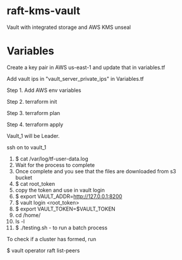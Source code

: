 # raft-kms-vault
Vault with integrated storage and AWS KMS unseal

# Variables

Create a key pair in AWS us-east-1 and update that in variables.tf

Add vault ips in "vault_server_private_ips" in Variables.tf

Step 1. Add AWS env variables

Step 2. terraform init

Step 3. terraform plan

Step 4. terraform apply

Vault_1 will be Leader. 

ssh on to vault_1 
  1. $ cat /var/log/tf-user-data.log
  2. Wait for the process to complete
  3. Once complete and you see that the files are downloaded from s3 bucket
  4. $ cat root_token 
  5. copy the token and use in vault login
  6. $ export VAULT_ADDR=http://127.0.0.1:8200
  7. $ vault login <root_token>
  8. $ export VAULT_TOKEN=$VAULT_TOKEN
  9. cd /home/ 
  10. ls -l
  11. $ ./testing.sh - to run a batch process

To check if a cluster has formed, run

  $ vault operator raft list-peers

